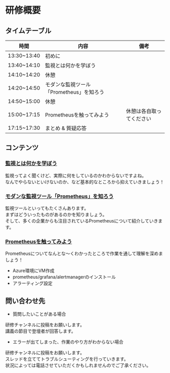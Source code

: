 # 研修概要

## タイムテーブル

| 時間            | 内容                        |  備考            |
| ------------- | ------------------------- | ------------ |
| 13:30~13:40 | 初めに                |              |
| 13:40~14:10 | 監視とは何かを学ぼう                |              |
| 14:10~14:20 | 休憩                        |              |
| 14:20~14:50 | モダンな監視ツール「Prometheus」を知ろう              |              |
| 14:50~15:00 | 休憩                        |              |
| 15:00~17:15 | Prometheusを触ってみよう         | 休憩は各自取ってください |
| 17:15~17:30 | まとめ & 質疑応答                |              |

## コンテンツ

### [監視とは何かを学ぼう](./overview/)

監視ってよく聞くけど、実際に何をしているのかわからないですよね。  
なんでやらないといけないのか、など基本的なところから抑えていきましょう！

### [モダンな監視ツール「Prometheus」を知ろう](./overview/monitoring.md)

監視ツールといってもたくさんあります。  
まずはどういったものがあるのかを知りましょう。  
そして、多くの企業からも注目されているPrometheusについて紹介していきます。

### [Prometheusを触ってみよう](./tutorial/IaaS_building.md)

Prometheusについてなんとな〜くわかったところで作業を通して理解を深めましょう！

- Azure環境にVM作成
- prometheus/grafana/alertmanagerのインストール
- アラーティング設定

## 問い合わせ先

- 質問したいことがある場合

研修チャンネルに投稿をお願いします。  
講義の節目で登壇者が回答します。

- エラーが出てしまった、作業のやり方がわからない場合

研修チャンネルに投稿をお願いします。  
スレッドを立ててトラブルシューティングを行っていきます。  
状況によっては電話させていただくかもしれませんのでご了承ください。
